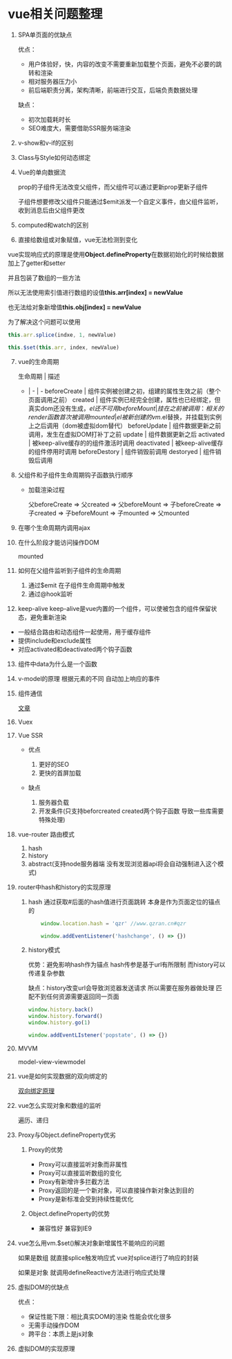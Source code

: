 # vue相关问题整理

1. SPA单页面的优缺点

    优点：
    * 用户体验好，快，内容的改变不需要重新加载整个页面，避免不必要的跳转和渲染
    * 相对服务器压力小
    * 前后端职责分离，架构清晰，前端进行交互，后端负责数据处理

    缺点：
    * 初次加载耗时长
    * SEO难度大，需要借助SSR服务端渲染

2. v-show和v-if的区别

3. Class与Style如何动态绑定

4. Vue的单向数据流

    prop的子组件无法改变父组件，而父组件可以通过更新prop更新子组件

    子组件想要修改父组件只能通过$emit派发一个自定义事件，由父组件监听，收到消息后由父组件更改

5. computed和watch的区别

6. 直接给数组或对象赋值，vue无法检测到变化

vue实现响应式的原理是使用**Object.defineProperty**在数据初始化的时候给数据加上了getter和setter

并且包装了数组的一些方法

所以无法使用索引值进行数组的设值**this.arr[index] = newValue**

也无法给对象新增值**this.obj[index] = newValue**

为了解决这个问题可以使用

```js
this.arr.splice(indxe, 1, newValue)

this.$set(this.arr, index, newValue)
```

7. vue的生命周期

    生命周期 | 描述
    - | - | -
    beforeCreate | 组件实例被创建之初，组建的属性生效之前（整个页面调用之前）
    created | 组件实例已经完全创建，属性也已经绑定，但真实dom还没有生成，$el还不可用
    beforeMount | 挂在之前被调用：相关的render函数首次被调用
    mounted | el被新创建的vm.$el替换，并挂载到实例上之后调用（dom被虚拟dom替代）
    beforeUpdate | 组件数据更新之前调用，发生在虚拟DOM打补丁之前
    update | 组件数据更新之后
    activated | 被keep-alive缓存的的组件激活时调用
    deactivated | 被keep-alive缓存的组件停用时调用
    beforeDestory | 组件销毁前调用
    destoryed | 组件销毁后调用

8. 父组件和子组件生命周期钩子函数执行顺序

    * 加载渲染过程

        父beforeCreate => 父created => 父beforeMount => 子beforeCreate => 子created => 子beforeMount => 子mounted => 父mounted

9. 在哪个生命周期内调用ajax

10. 在什么阶段才能访问操作DOM

    mounted

11. 如何在父组件监听到子组件的生命周期

    1. 通过$emit 在子组件生命周期中触发
    2. 通过@hook监听

12. keep-alive
keep-alive是vue内置的一个组件，可以使被包含的组件保留状态，避免重新渲染
* 一般结合路由和动态组件一起使用，用于缓存组件
* 提供include和exclude属性
* 对应activated和deactivated两个钩子函数

13. 组件中data为什么是一个函数

14. v-model的原理
    根据元素的不同 自动加上响应的事件

15. 组件通信
    
    [文章](../../文章/vue中父子双向绑定数据的方法.md)

16. Vuex

17. Vue SSR

    * 优点
        1. 更好的SEO
        2. 更快的首屏加载

    * 缺点
        1. 服务器负载
        2. 开发条件(只支持beforcreated created两个钩子函数 导致一些库需要特殊处理)

18. vue-router 路由模式
    1. hash
    2. history
    3. abstract(支持node服务器端 没有发现浏览器api将会自动强制进入这个模式)

19. router中hash和history的实现原理

    1. hash
        通过获取#后面的hash值进行页面跳转 本身是作为页面定位的锚点的
        ```js
            window.location.hash = 'qzr' //www.qzran.cn#qzr

            window.addEventListener('hashchange', () => {})
        ```
    
    2. history模式

        优势：避免影响hash作为锚点 hash传参是基于url有所限制 而history可以传递复杂参数

        缺点：history改变url会导致浏览器发送请求 所以需要在服务器做处理 匹配不到任何资源需要返回同一页面

        ```js
        window.history.back()
        window.history.forward()
        window.history.go(1)

        window.addEventLIstener('popstate', () => {})
        ```

20. MVVM

    model-view-viewmodel

21. vue是如何实现数据的双向绑定的

    [双向绑定原理](../面试题集/vue双向绑定原理/README.md)

22. vue怎么实现对象和数组的监听

    遍历、递归

23. Proxy与Object.defineProperty优劣

    1. Proxy的优势

        * Proxy可以直接监听对象而非属性
        * Proxy可以直接监听数组的变化
        * Proxy有新增许多拦截方法
        * Proxy返回的是一个新对象，可以直接操作新对象达到目的
        * Proxy是新标准会受到持续性能优化

    2. Object.defineProperty的优势

        * 兼容性好 兼容到IE9

24. vue怎么用vm.$set()解决对象新增属性不能响应的问题

    如果是数组 就直接splice触发响应式 vue对splice进行了响应的封装

    如果是对象 就调用defineReactive方法进行响应式处理

25. 虚拟DOM的优缺点

    优点：

    * 保证性能下限：相比真实DOM的渲染 性能会优化很多
    * 无需手动操作DOM
    * 跨平台：本质上是js对象

26. 虚拟DOM的实现原理

    